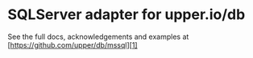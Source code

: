 # SQLServer adapter for upper.io/db

See the full docs, acknowledgements and examples at
[https://github.com/upper/db/mssql][1]

[1]: https://github.com/upper/db/mssql

